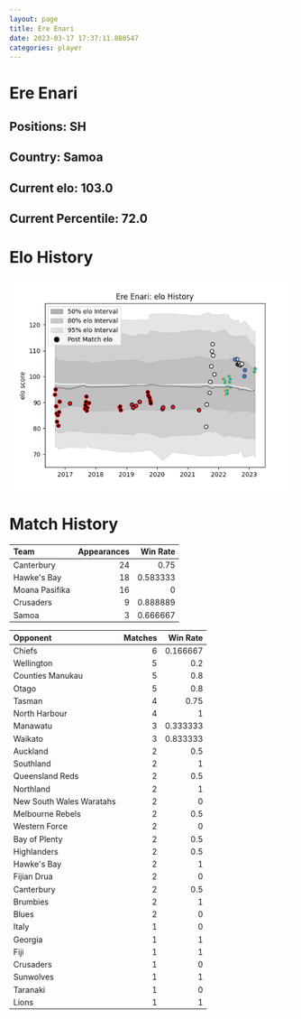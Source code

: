 ```yaml
---  
layout: page  
title: Ere Enari  
date: 2023-03-17 17:37:11.880547  
categories: player  
---
```

# Ere Enari

## Positions: SH

## Country: Samoa

## Current elo: 103.0

## Current Percentile: 72.0

# Elo History


![elo history](history_EreEnari.png)
# Match History


| Team           |   Appearances |   Win Rate |
|:---------------|--------------:|-----------:|
| Canterbury     |            24 |   0.75     |
| Hawke's Bay    |            18 |   0.583333 |
| Moana Pasifika |            16 |   0        |
| Crusaders      |             9 |   0.888889 |
| Samoa          |             3 |   0.666667 |

| Opponent                 |   Matches |   Win Rate |
|:-------------------------|----------:|-----------:|
| Chiefs                   |         6 |   0.166667 |
| Wellington               |         5 |   0.2      |
| Counties Manukau         |         5 |   0.8      |
| Otago                    |         5 |   0.8      |
| Tasman                   |         4 |   0.75     |
| North Harbour            |         4 |   1        |
| Manawatu                 |         3 |   0.333333 |
| Waikato                  |         3 |   0.833333 |
| Auckland                 |         2 |   0.5      |
| Southland                |         2 |   1        |
| Queensland Reds          |         2 |   0.5      |
| Northland                |         2 |   1        |
| New South Wales Waratahs |         2 |   0        |
| Melbourne Rebels         |         2 |   0.5      |
| Western Force            |         2 |   0        |
| Bay of Plenty            |         2 |   0.5      |
| Highlanders              |         2 |   0.5      |
| Hawke's Bay              |         2 |   1        |
| Fijian Drua              |         2 |   0        |
| Canterbury               |         2 |   0.5      |
| Brumbies                 |         2 |   1        |
| Blues                    |         2 |   0        |
| Italy                    |         1 |   0        |
| Georgia                  |         1 |   1        |
| Fiji                     |         1 |   1        |
| Crusaders                |         1 |   0        |
| Sunwolves                |         1 |   1        |
| Taranaki                 |         1 |   0        |
| Lions                    |         1 |   1        |